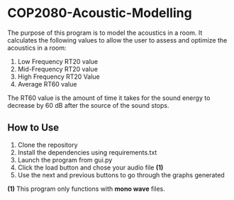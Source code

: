 # COP2080-Acoustic-Modelling

The purpose of this program is to model the acoustics in a room. It calculates the following values to allow the user to assess and optimize the acoustics in a room:

 1. Low Frequency RT20 value
 2. Mid-Frequency RT20 value
 3. High Frequency RT20 Value
 4. Average RT60 value
 
 The RT60 value is the amount of time it takes for the sound energy to decrease by 60 dB after the source of the sound stops.
 
## How to Use
 1. Clone the repository
 2. Install the dependencies using requirements.txt
 3. Launch the program from gui.py
 4. Click the load button and chose your audio file **(1)**
 5. Use the next and previous buttons to go through the graphs generated

**(1)** This program only functions with **mono wave** files.
